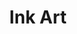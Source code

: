 ---
layout: art_gallery
title: Ink Art
permalink: /art/ink/
description: "A gallery of my ink-based illustrations and drawings."
art_category: ink
--- 